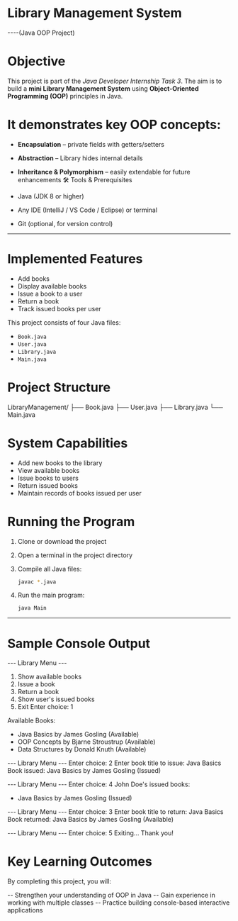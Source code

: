 
 # Library Management System
 ----(Java OOP Project)

 # Objective

This project is part of the *Java Developer Internship Task 3*.
The aim is to build a **mini Library Management System** using **Object-Oriented Programming (OOP)** principles in Java.

# It demonstrates key OOP concepts:

* **Encapsulation** – private fields with getters/setters
* **Abstraction** – Library hides internal details
* **Inheritance & Polymorphism** – easily extendable for future enhancements
 🛠 Tools & Prerequisites

* Java (JDK 8 or higher)
* Any IDE (IntelliJ / VS Code / Eclipse) or terminal
* Git (optional, for version control)

---

 # Implemented Features

* Add books
* Display available books
* Issue a book to a user
* Return a book
* Track issued books per user

This project consists of four Java files:

* `Book.java`
* `User.java`
* `Library.java`
* `Main.java`


 # Project Structure


LibraryManagement/
├── Book.java
├── User.java
├── Library.java
└── Main.java


 # System Capabilities

* Add new books to the library
* View available books
* Issue books to users
* Return issued books
* Maintain records of books issued per user

 # Running the Program

1. Clone or download the project
2. Open a terminal in the project directory
3. Compile all Java files:

   ```bash
   javac *.java
   ```
4. Run the main program:

   ```bash
   java Main
   ```

---

# Sample Console Output

--- Library Menu ---
1. Show available books
2. Issue a book
3. Return a book
4. Show user's issued books
5. Exit
Enter choice: 1

Available Books:
- Java Basics by James Gosling (Available)
- OOP Concepts by Bjarne Stroustrup (Available)
- Data Structures by Donald Knuth (Available)

--- Library Menu ---
Enter choice: 2
Enter book title to issue: Java Basics
Book issued: Java Basics by James Gosling (Issued)

--- Library Menu ---
Enter choice: 4
John Doe's issued books:
- Java Basics by James Gosling (Issued)

--- Library Menu ---
Enter choice: 3
Enter book title to return: Java Basics
Book returned: Java Basics by James Gosling (Available)

--- Library Menu ---
Enter choice: 5
Exiting... Thank you!

# Key Learning Outcomes

By completing this project, you will:

-- Strengthen your understanding of OOP in Java
-- Gain experience in working with multiple classes
-- Practice building console-based interactive applications

